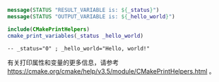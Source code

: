 ```cmake
message(STATUS "RESULT_VARIABLE is: ${_status}")
message(STATUS "OUTPUT_VARIABLE is: ${_hello_world}")
```



```cmake
include(CMakePrintHelpers)
cmake_print_variables(_status _hello_world)
```

```
-- _status="0" ; _hello_world="Hello, world!"
```

有关打印属性和变量的更多信息，请参考 https://cmake.org/cmake/help/v3.5/module/CMakePrintHelpers.html 。
